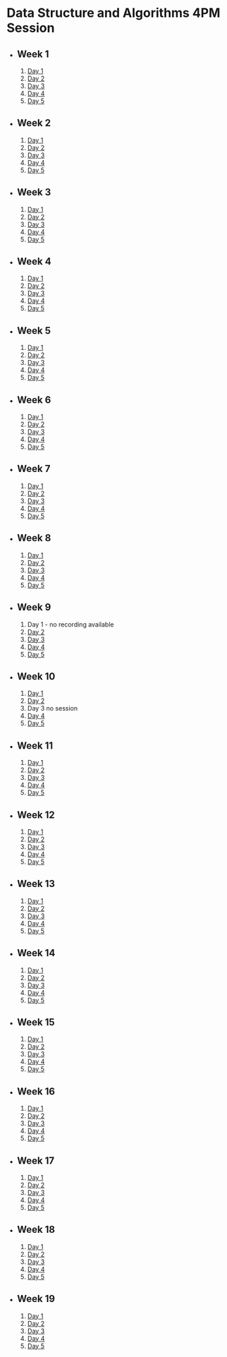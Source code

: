 # Data Structure and Algorithms 4PM Session

- ## Week 1

   1. [Day 1](https://www.facebook.com/iCodeguru/videos/945502893838177)
   2. [Day 2](https://www.facebook.com/iCodeguru/videos/735209295336122)
   3. [Day 3](https://www.facebook.com/iCodeguru/videos/744843644212863)
   4. [Day 4](https://www.facebook.com/iCodeguru/videos/326844733518062)
   5. [Day 5](https://www.facebook.com/iCodeguru/videos/3631993930418977)

- ## Week 2

   1. [Day 1](https://web.facebook.com/iCodeguru/videos/780863330538464)
   2. [Day 2](https://www.facebook.com/iCodeguru/videos/713031080958560)
   3. [Day 3](https://www.facebook.com/iCodeguru/videos/885472553029438)
   4. [Day 4](https://www.facebook.com/iCodeguru/videos/1207844140173399)
   5. [Day 5](https://www.facebook.com/iCodeguru/videos/2324246154427456)

- ## Week 3

   1. [Day 1](https://www.facebook.com/iCodeguru/videos/1032167451185152)
   2. [Day 2](https://www.facebook.com/iCodeguru/videos/907141604280142)
   3. [Day 3](https://www.facebook.com/iCodeguru/videos/3733742023514299)
   4. [Day 4](https://www.facebook.com/iCodeguru/videos/1086998426082355)
   5. [Day 5](https://www.facebook.com/iCodeguru/videos/918216146306315)

- ## Week 4

   1. [Day 1](https://www.facebook.com/iCodeguru/videos/830253252190132)
   2. [Day 2](https://www.facebook.com/iCodeguru/videos/707486368152199)
   3. [Day 3](https://www.facebook.com/iCodeguru/videos/1344256280308317)
   4. [Day 4](https://www.facebook.com/iCodeguru/videos/221921050984551)
   5. [Day 5](https://web.facebook.com/iCodeguru/videos/1026911855272952)

- ## Week 5

   1. [Day 1](https://web.facebook.com/iCodeguru/videos/1129113531597290)
   2. [Day 2](https://www.facebook.com/iCodeguru/videos/1080840446289598)
   3. [Day 3](https://www.facebook.com/iCodeguru/videos/1033178304443474)
   4. [Day 4](https://www.facebook.com/iCodeguru/videos/933178011601572)
   5. [Day 5](https://www.facebook.com/iCodeguru/videos/1054630092316604)

- ## Week 6

   1. [Day 1](https://www.facebook.com/iCodeguru/videos/1062632064777759)
   2. [Day 2](https://www.facebook.com/iCodeguru/videos/942850440850219)
   3. [Day 3](https://www.facebook.com/iCodeguru/videos/273576158880430)
   4. [Day 4](https://www.facebook.com/iCodeguru/videos/860018592601452)
   5. [Day 5](https://www.facebook.com/iCodeguru/videos/420759033637745)

- ## Week 7

   1. [Day 1](https://www.facebook.com/iCodeguru/videos/314112501132381)
   2. [Day 2](https://www.facebook.com/iCodeguru/videos/383568927611630)
   3. [Day 3](https://www.facebook.com/iCodeguru/videos/1866437633785325)
   4. [Day 4](https://www.facebook.com/iCodeguru/videos/1629674131106803)
   5. [Day 5](https://www.facebook.com/iCodeguru/videos/365847182865355)

- ## Week 8

   1. [Day 1](https://www.facebook.com/iCodeguru/videos/412491367885370)
   2. [Day 2](https://www.facebook.com/iCodeguru/videos/952603793125067)
   3. [Day 3](https://www.facebook.com/iCodeguru/videos/1541991506378058)
   4. [Day 4](https://www.facebook.com/iCodeguru/videos/360034513499150)
   5. [Day 5](https://www.facebook.com/iCodeguru/videos/355098364154961)

- ## Week 9

   1. Day 1 - no recording available
   2. [Day 2](https://www.facebook.com/iCodeguru/videos/769411201484500)
   3. [Day 3](https://www.facebook.com/iCodeguru/videos/1091210095461723)
   4. [Day 4](https://www.facebook.com/iCodeguru/videos/368055722662349)
   5. [Day 5](https://www.facebook.com/iCodeguru/videos/414663687703052)

- ## Week 10

   1. [Day 1](https://www.facebook.com/iCodeguru/videos/1115941126210868)
   2. [Day 2](https://www.facebook.com/iCodeguru/videos/1219749049006125)
   3. Day 3 no session
   4. [Day 4](https://www.facebook.com/iCodeguru/videos/941781117465591)
   5. [Day 5](https://www.facebook.com/iCodeguru/videos/813647227444651)

- ## Week 11

   1. [Day 1](https://www.facebook.com/iCodeguru/videos/341257888917343)
   2. [Day 2](https://www.facebook.com/iCodeguru/videos/397831502943713)
   3. [Day 3](https://www.facebook.com/iCodeguru/videos/7341653135856731)
   4. [Day 4](https://www.facebook.com/iCodeguru/videos/1833655607056486)
   5. [Day 5](https://www.facebook.com/iCodeguru/videos/778027447594723)

- ## Week 12

   1. [Day 1](https://www.facebook.com/iCodeguru/videos/370740762445951)
   2. [Day 2](https://www.facebook.com/iCodeguru/videos/7266780570074022)
   3. [Day 3](https://www.facebook.com/iCodeguru/videos/2527376854136573)
   4. [Day 4](https://www.facebook.com/iCodeguru/videos/1799799487183505)
   5. [Day 5](https://www.facebook.com/iCodeguru/videos/437580448711527)

- ## Week 13

   1. [Day 1](https://www.facebook.com/iCodeguru/videos/1504378886775566)
   2. [Day 2](https://www.facebook.com/iCodeguru/videos/778794047108929)
   3. [Day 3](https://www.facebook.com/iCodeguru/videos/1176589603717193)
   4. [Day 4](https://www.facebook.com/iCodeguru/videos/1165591841462941)
   5. [Day 5](https://www.facebook.com/iCodeguru/videos/422360673681000)

- ## Week 14

   1. [Day 1](https://www.facebook.com/iCodeguru/videos/1629542977450770)
   2. [Day 2](https://www.facebook.com/iCodeguru/videos/385173007743558)
   3. [Day 3](https://www.facebook.com/iCodeguru/videos/423926033661562)
   4. [Day 4](https://www.facebook.com/iCodeguru/videos/948872013289545)
   5. [Day 5](https://www.facebook.com/iCodeguru/videos/739300881620783)

- ## Week 15

   1. [Day 1](https://www.facebook.com/iCodeguru/videos/1616779869094116)
   2. [Day 2](https://www.facebook.com/iCodeguru/videos/6506734532762397)
   3. [Day 3](https://www.facebook.com/iCodeguru/videos/933481675110150)
   4. [Day 4](https://www.facebook.com/iCodeguru/videos/1263884084569170)
   5. [Day 5](https://www.facebook.com/iCodeguru/videos/1365034820870846)

- ## Week 16

   1. [Day 1](https://www.facebook.com/iCodeguru/videos/1100965491139572)
   2. [Day 2](https://www.facebook.com/iCodeguru/videos/717460060463081)
   3. [Day 3]()
   4. [Day 4](https://www.facebook.com/iCodeguru/videos/943861987147663)
   5. [Day 5](https://www.facebook.com/iCodeguru/videos/1118141602645677)

- ## Week 17

   1. [Day 1](https://www.facebook.com/iCodeguru/videos/331104096306125)
   2. [Day 2](https://www.facebook.com/iCodeguru/videos/767128398536960)
   3. [Day 3](https://www.facebook.com/iCodeguru/videos/3351261271838170)
   4. [Day 4](https://www.facebook.com/iCodeguru/videos/1122334445752987)
   5. [Day 5](https://www.facebook.com/iCodeguru/videos/1185348552843699)

- ## Week 18

   1. [Day 1](https://www.facebook.com/iCodeguru/videos/400682996119547)
   2. [Day 2](https://www.facebook.com/iCodeguru/videos/799816801719472)
   3. [Day 3](https://www.facebook.com/iCodeguru/videos/1877372992721835)
   4. [Day 4](https://www.facebook.com/iCodeguru/videos/955242732734911)
   5. [Day 5](https://www.facebook.com/iCodeguru/videos/883715806846190)

- ## Week 19

   1. [Day 1](https://www.facebook.com/iCodeguru/videos/390402653987742)
   2. [Day 2](https://www.facebook.com/iCodeguru/videos/334350666024288)
   3. [Day 3](https://www.facebook.com/iCodeguru/videos/434219779201107)
   4. [Day 4](https://www.facebook.com/iCodeguru/videos/983743692968144)
   5. [Day 5]()

<!-- - ## Week

   1. [Day 1]()
   2. [Day 2]()
   3. [Day 3]()
   4. [Day 4]()
   5. [Day 5]() -->
